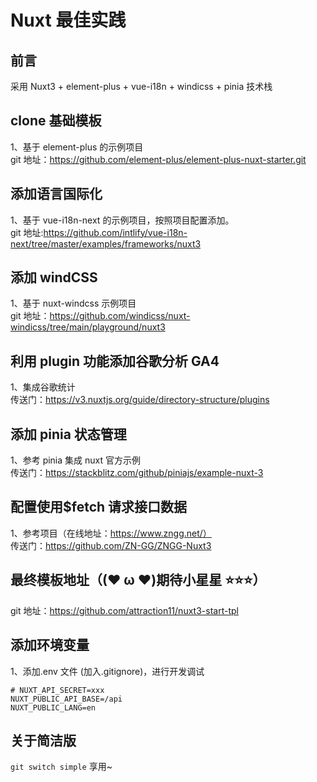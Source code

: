 # Nuxt 最佳实践

## 前言

采用 Nuxt3 + element-plus + vue-i18n + windicss + pinia 技术栈

## clone 基础模板

1、基于 element-plus 的示例项目  
git 地址：https://github.com/element-plus/element-plus-nuxt-starter.git

## 添加语言国际化

1、基于 vue-i18n-next 的示例项目，按照项目配置添加。  
git 地址:https://github.com/intlify/vue-i18n-next/tree/master/examples/frameworks/nuxt3

## 添加 windCSS

1、基于 nuxt-windcss 示例项目  
git 地址：https://github.com/windicss/nuxt-windicss/tree/main/playground/nuxt3

## 利用 plugin 功能添加谷歌分析 GA4

1、集成谷歌统计  
传送门：https://v3.nuxtjs.org/guide/directory-structure/plugins

## 添加 pinia 状态管理

1、参考 pinia 集成 nuxt 官方示例  
传送门：https://stackblitz.com/github/piniajs/example-nuxt-3

## 配置使用$fetch 请求接口数据

1、参考项目（在线地址：https://www.zngg.net/）  
传送门：https://github.com/ZN-GG/ZNGG-Nuxt3

## 最终模板地址（(❤ ω ❤)期待小星星 ⭐⭐⭐）

git 地址：https://github.com/attraction11/nuxt3-start-tpl

## 添加环境变量

1、添加.env 文件 (加入.gitignore)，进行开发调试

```
# NUXT_API_SECRET=xxx
NUXT_PUBLIC_API_BASE=/api
NUXT_PUBLIC_LANG=en
```

## 关于简洁版

`git switch simple` 享用~
